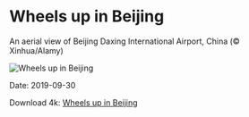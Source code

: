 # Wheels up in Beijing

An aerial view of Beijing Daxing International Airport, China (© Xinhua/Alamy)

![Wheels up in Beijing](https://bing.com/th?id=OHR.DaxingPKX_EN-US3995932442_UHD.jpg&rf=LaDigue_UHD.jpg&pid=hp&w=1024&h=576)

Date: 2019-09-30

Download 4k: [Wheels up in Beijing](https://bing.com/th?id=OHR.DaxingPKX_EN-US3995932442_UHD.jpg&rf=LaDigue_UHD.jpg&pid=hp&w=3840&h=2160)

